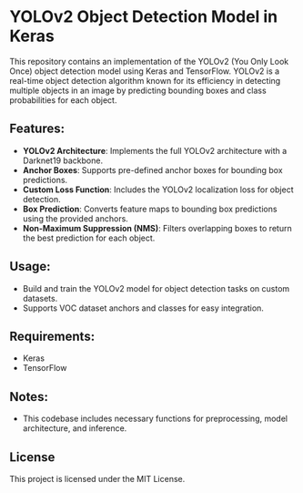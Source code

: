 # YOLOv2 Object Detection Model in Keras

This repository contains an implementation of the YOLOv2 (You Only Look Once) object detection model using Keras and TensorFlow. YOLOv2 is a real-time object detection algorithm known for its efficiency in detecting multiple objects in an image by predicting bounding boxes and class probabilities for each object.

## Features:
- **YOLOv2 Architecture**: Implements the full YOLOv2 architecture with a Darknet19 backbone.
- **Anchor Boxes**: Supports pre-defined anchor boxes for bounding box predictions.
- **Custom Loss Function**: Includes the YOLOv2 localization loss for object detection.
- **Box Prediction**: Converts feature maps to bounding box predictions using the provided anchors.
- **Non-Maximum Suppression (NMS)**: Filters overlapping boxes to return the best prediction for each object.

## Usage:
- Build and train the YOLOv2 model for object detection tasks on custom datasets.
- Supports VOC dataset anchors and classes for easy integration.

## Requirements:
- Keras
- TensorFlow

## Notes:
- This codebase includes necessary functions for preprocessing, model architecture, and inference.

## License
This project is licensed under the MIT License.
